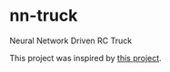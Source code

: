 # nn-truck
Neural Network Driven RC Truck

This project was inspired by <a href ='https://github.com/hamuchiwa/AutoRCCar'>this project</a>.
